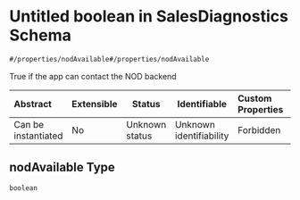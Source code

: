 # Untitled boolean in SalesDiagnostics Schema

```txt
#/properties/nodAvailable#/properties/nodAvailable
```

True if the app can contact the NOD backend


| Abstract            | Extensible | Status         | Identifiable            | Custom Properties | Additional Properties | Access Restrictions | Defined In                                                                                                    |
| :------------------ | ---------- | -------------- | ----------------------- | :---------------- | --------------------- | ------------------- | ------------------------------------------------------------------------------------------------------------- |
| Can be instantiated | No         | Unknown status | Unknown identifiability | Forbidden         | Allowed               | none                | [sales-diagnostics.json\*](../../schema/proprietary-extensions/sales-diagnostics.json "open original schema") |

## nodAvailable Type

`boolean`
